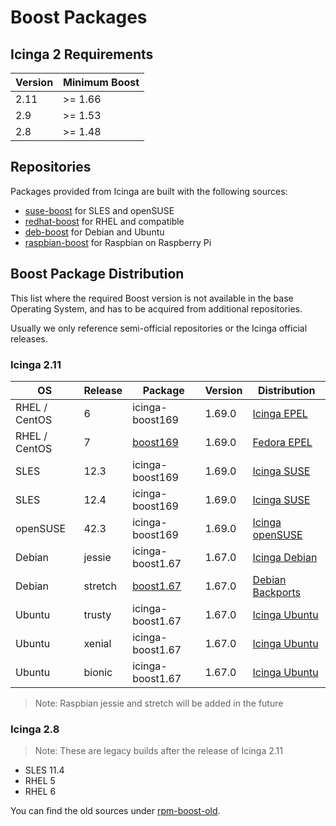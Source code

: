 Boost Packages
==============

## Icinga 2 Requirements

Version | Minimum Boost
--------|--------------
2.11    | >= 1.66
2.9     | >= 1.53
2.8     | >= 1.48

## Repositories

Packages provided from Icinga are built with the following sources:

* [suse-boost](https://git.icinga.com/packaging/suse-boost) for SLES and openSUSE
* [redhat-boost](https://git.icinga.com/packaging/redhat-boost) for RHEL and compatible
* [deb-boost](https://git.icinga.com/packaging/deb-boost) for Debian and Ubuntu
* [raspbian-boost](https://git.icinga.com/packaging/raspbian-boost) for Raspbian on Raspberry Pi

## Boost Package Distribution

This list where the required Boost version is not available in the base Operating System, and has to be acquired
from additional repositories.

Usually we only reference semi-official repositories or the Icinga official releases.

### Icinga 2.11

OS            | Release | Package                       | Version | Distribution
--------------|---------|-------------------------------|---------|-------------------
RHEL / CentOS | 6       | icinga-boost169               | 1.69.0  | [Icinga EPEL]
RHEL / CentOS | 7       | [boost169][epel-boost169]     | 1.69.0  | [Fedora EPEL]
SLES          | 12.3    | icinga-boost169               | 1.69.0  | [Icinga SUSE]
SLES          | 12.4    | icinga-boost169               | 1.69.0  | [Icinga SUSE]
openSUSE      | 42.3    | icinga-boost169               | 1.69.0  | [Icinga openSUSE]
Debian        | jessie  | icinga-boost1.67              | 1.67.0  | [Icinga Debian]
Debian        | stretch | [boost1.67][debian-boost1.67] | 1.67.0  | [Debian Backports]
Ubuntu        | trusty  | icinga-boost1.67              | 1.67.0  | [Icinga Ubuntu]
Ubuntu        | xenial  | icinga-boost1.67              | 1.67.0  | [Icinga Ubuntu]
Ubuntu        | bionic  | icinga-boost1.67              | 1.67.0  | [Icinga Ubuntu]

> Note: Raspbian jessie and stretch will be added in the future

### Icinga 2.8

> Note: These are legacy builds after the release of Icinga 2.11

* SLES 11.4
* RHEL 5
* RHEL 6

You can find the old sources under [rpm-boost-old](https://git.icinga.com/packaging/rpm-boost-old).

[Icinga EPEL]: https://packages.icinga.com/epel
[Icinga SUSE]: https://packages.icinga.com/SUSE
[Icinga openSUSE]: https://packages.icinga.com/openSUSE
[Icinga Debian]: https://packages.icinga.com/debian
[Icinga Ubuntu]: https://packages.icinga.com/ubuntu
[Fedora EPEL]: https://fedoraproject.org/wiki/EPEL
[Debian Backports]: https://backports.debian.org
[debian-boost1.67]: https://tracker.debian.org/pkg/boost1.67
[epel-boost169]: https://apps.fedoraproject.org/packages/boost
<!-- currently only listed at https://bodhi.fedoraproject.org/updates/FEDORA-EPEL-2019-853e06b03c -->
